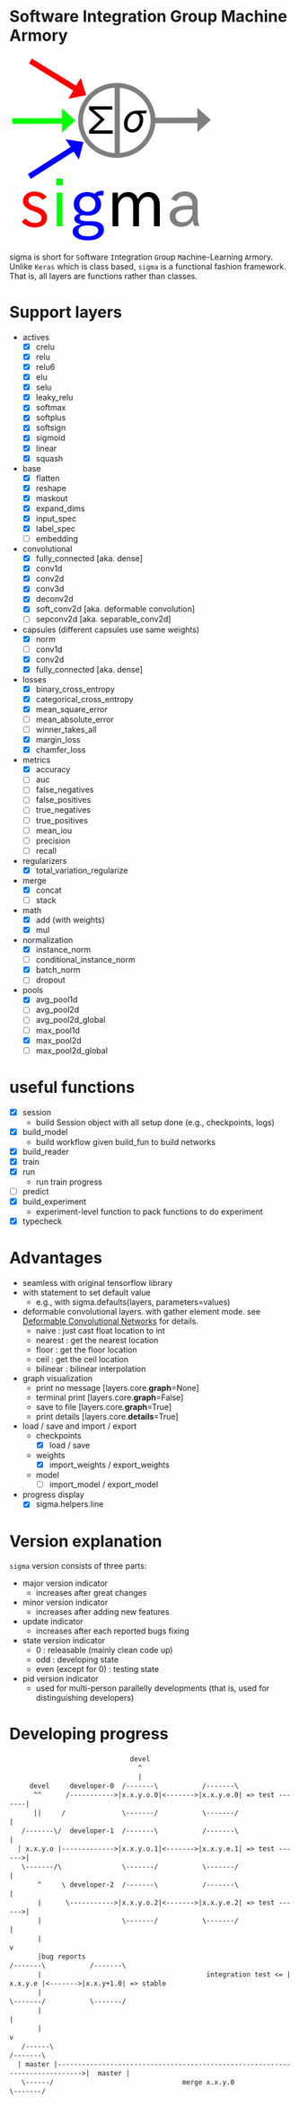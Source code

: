 # Software Integration Group Machine Armory
![sigma](logos/sigma.png)

sigma is short for `S`oftware `I`ntegration `G`roup `M`achine-Learning `A`rmory. Unlike `Keras` which is class based, `sigma` is a functional fashion framework. That is, all layers are functions rather than classes.

# Support layers
  - actives
    - [x] crelu
    - [x] relu
    - [x] relu6
    - [x] elu
    - [x] selu
    - [x] leaky_relu
    - [x] softmax
    - [x] softplus
    - [x] softsign
    - [x] sigmoid
    - [x] linear
    - [x] squash
  - base
    - [x] flatten
    - [x] reshape
    - [x] maskout
    - [x] expand_dims
    - [x] input_spec
    - [x] label_spec
    - [ ] embedding
  - convolutional
    - [x] fully_connected [aka. dense]
    - [x] conv1d
    - [x] conv2d
    - [x] conv3d
    - [x] deconv2d
    - [x] soft_conv2d [aka. deformable convolution]
    - [ ] sepconv2d [aka. separable_conv2d]
  - capsules (different capsules use same weights)
    - [x] norm
    - [ ] conv1d
    - [x] conv2d
    - [x] fully_connected [aka. dense]
  - losses
    - [x] binary_cross_entropy
    - [x] categorical_cross_entropy
    - [x] mean_square_error
    - [ ] mean_absolute_error
    - [ ] winner_takes_all
    - [x] margin_loss
    - [x] chamfer_loss
  - metrics
    - [x] accuracy
    - [ ] auc
    - [ ] false_negatives
    - [ ] false_positives
    - [ ] true_negatives
    - [ ] true_positives
    - [ ] mean_iou
    - [ ] precision
    - [ ] recall
  - regularizers
    - [x] total_variation_regularize
  - merge
    - [x] concat
    - [ ] stack
  - math
    - [x] add (with weights)
    - [x] mul
  - normalization
    - [x] instance_norm
    - [ ] conditional_instance_norm
    - [x] batch_norm
    - [ ] dropout
  - pools
    - [x] avg_pool1d
    - [ ] avg_pool2d
    - [ ] avg_pool2d_global
    - [ ] max_pool1d
    - [x] max_pool2d
    - [ ] max_pool2d_global

# useful functions
  - [x] session
    - build Session object with all setup done (e.g., checkpoints, logs)
  - [x] build_model
    - build workflow given build_fun to build networks
  - [x] build_reader
  - [x] train
  - [x] run
    - run train progress
  - [ ] predict
  - [x] build_experiment
    - experiment-level function to pack functions to do experiment
  - [x] typecheck

# Advantages
  - seamless with original tensorflow library
  - with statement to set default value
    - e.g., with sigma.defaults(layers, parameters=values)
  - deformable convolutional layers. with gather element mode.
    see [Deformable Convolutional Networks](https://arxiv.org/abs/1703.06211) for details.
    - naive : just cast float location to int
    - nearest : get the nearest location
    - floor : get the floor location
    - ceil : get the ceil location
    - bilinear : bilinear interpolation
  - graph visualization
    - print no message [layers.core.__graph__=None]
    - terminal print [layers.core.__graph__=False]
    - save to file [layers.core.__graph__=True]
    - print details [layers.core.__details__=True]
  - load / save and import / export
    - checkpoints
      - [x] load / save
    - weights
      - [x] import_weights / export_weights
    - model
      - [ ] import_model / export_model
  - progress display
      - [x] sigma.helpers.line

# Version explanation
`sigma` version consists of three parts:
  - major version indicator
    - increases after great changes
  - minor version indicator
    - increases after adding new features
  - update indicator
    - increases after each reported bugs fixing
  - state version indicator
    - 0 : releasable (mainly clean code up)
    - odd : developing state
    - even (except for 0) : testing state
  - pid version indicator
    - used for multi-person parallelly developments
      (that is, used for distinguishing developers)

# Developing progress

```
                              devel
                                ^
                                |
     devel     developer-0  /-------\           /-------\
      ^^      /----------->|x.x.y.o.0|<------->|x.x.y.e.0| => test -------|
      ||     /              \-------/           \-------/                 |
   /-------\/  developer-1  /-------\           /-------\                 |
  | x.x.y.o |------------->|x.x.y.o.1|<------->|x.x.y.e.1| => test ------>|
   \-------/\               \-------/           \-------/                 |
       ^     \ developer-2  /-------\           /-------\                 |
       |      \----------->|x.x.y.o.2|<------->|x.x.y.e.2| => test ------>|
       |                    \-------/           \-------/                 |
       |                                                                  v
       |bug reports                                                   /-------\           /-------\
       |                                         integration test <= | x.x.y.e |<------->|x.x.y+1.0| => stable
       |                                                              \-------/           \-------/
       |                                                                                      |
       |                                                                                      v
   /------\                                                                               /-------\
  | master |---------------------------------------------------------------------------->|  master |
   \------/                                merge x.x.y.0                                  \-------/
```
